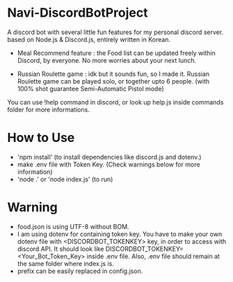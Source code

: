 # Navi-DiscordBotProject

A discord bot with several little fun features for my personal discord server.
based on Node.js & Discord.js, entirely written in Korean.

* Meal Recommend feature : 
the Food list can be updated freely within Discord, by everyone.
No more worries about your next lunch.

* Russian Roulette game : 
idk but it sounds fun, so I made it. 
Russian Roulette game can be played solo, or together upto 6 people.
(with 100% shot guarantee Semi-Automatic Pistol mode)

You can use !help command in discord, or look up help.js inside commands folder for more informations.

# How to Use

* 'npm install' (to install dependencies like discord.js and dotenv.)
* make .env file with Token Key. (Check warnings below for more information)
* 'node .' or 'node index.js' (to run)

# Warning

* food.json is using UTF-8 without BOM.
* I am using dotenv for containing token key. You have to make your own dotenv file with <DISCORDBOT_TOKENKEY> key, in order to access with discord API. It should look like DISCORDBOT_TOKENKEY=<Your_Bot_Token_Key> inside .env file. Also, .env file should remain at the same folder where index.js is.
* prefix can be easily replaced in config.json.